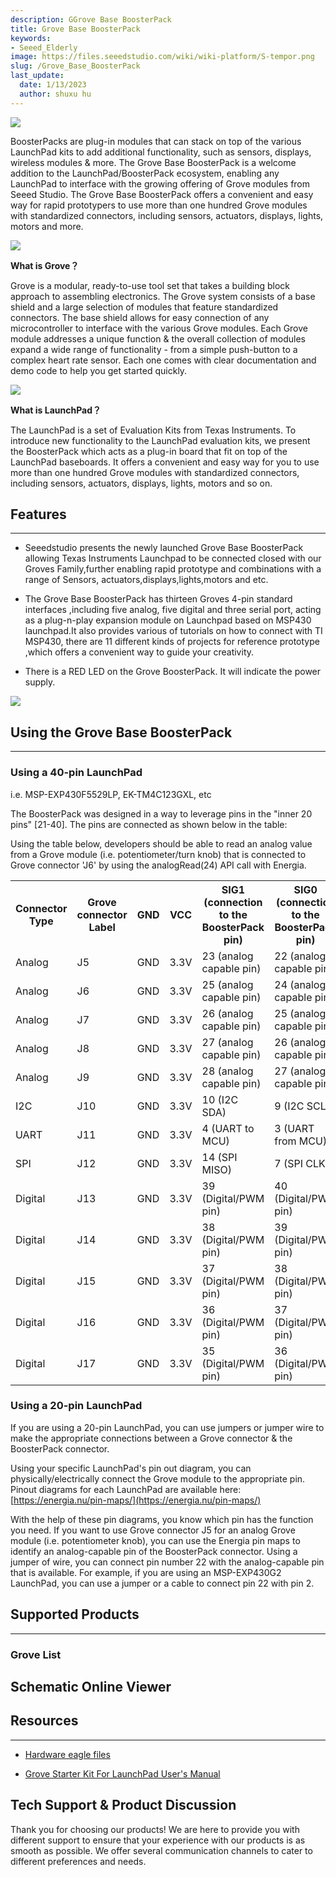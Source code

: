 ```yaml
---
description: GGrove Base BoosterPack
title: Grove Base BoosterPack
keywords:
- Seeed_Elderly
image: https://files.seeedstudio.com/wiki/wiki-platform/S-tempor.png
slug: /Grove_Base_BoosterPack
last_update:
  date: 1/13/2023
  author: shuxu hu
---
```

![](https://files.seeedstudio.com/wiki/Grove_Base_BoosterPack/img/110020004%205.jpg)

BoosterPacks are plug-in modules that can stack on top of the various LaunchPad kits to add additional functionality, such as sensors, displays, wireless modules &amp; more. The Grove Base BoosterPack is a welcome addition to the LaunchPad/BoosterPack ecosystem, enabling any LaunchPad to interface with the growing offering of Grove modules from Seeed Studio. The Grove Base BoosterPack offers a convenient and easy way for rapid prototypers to use more than one hundred Grove modules with standardized connectors, including sensors, actuators, displays, lights, motors and more.

![](https://files.seeedstudio.com/wiki/Grove_Base_BoosterPack/img/Grove_Web_idea.jpg)

**What is Grove？**

Grove is a modular, ready-to-use tool set that takes a building block approach to assembling electronics. The Grove system consists of a base shield and a large selection of modules that feature standardized connectors. The base shield allows for easy connection of any microcontroller to interface with the various Grove modules. Each Grove module addresses a unique function &amp; the overall collection of modules expand a wide range of functionality - from a simple push-button to a complex heart rate sensor. Each one comes with clear documentation and demo code to help you get started quickly.

![](https://files.seeedstudio.com/wiki/Grove_Base_BoosterPack/img/IMG_GROVE.JPG)

**What is LaunchPad？**

The LaunchPad is a set of Evaluation Kits from Texas Instruments. To introduce new functionality to the LaunchPad evaluation kits, we present the BoosterPack which acts as a plug-in board that fit on top of the LaunchPad baseboards. It offers a convenient and easy way for you to use more than one hundred Grove modules with standardized connectors, including sensors, actuators, displays, lights, motors and so on.

## Features

---
- Seeedstudio presents the newly launched Grove Base BoosterPack allowing Texas Instruments Launchpad to be connected closed with our Groves Family,further enabling rapid prototype and combinations with a range of Sensors, actuators,displays,lights,motors and etc.

- The Grove Base BoosterPack has thirteen Groves 4-pin standard interfaces ,including five analog, five digital and three serial port, acting as a plug-n-play expansion module on Launchpad based on MSP430 launchpad.It also provides various of tutorials on how to connect with TI MSP430, there are 11 different kinds of projects for reference prototype ,which offers a convenient way to guide your creativity.

- There is a RED LED on the Grove BoosterPack. It will indicate the power supply.

![](https://files.seeedstudio.com/wiki/Grove_Base_BoosterPack/img/BoosterpackpinMapping.jpg)

## Using the Grove Base BoosterPack

---

### Using a 40-pin LaunchPad

i.e. MSP-EXP430F5529LP, EK-TM4C123GXL, etc

The BoosterPack was designed in a way to leverage pins in the "inner 20 pins" [21-40]. The pins are connected as shown below in the table:

Using the table below, developers should be able to read an analog value from a Grove module (i.e. potentiometer/turn knob) that is connected to Grove connector 'J6' by using the analogRead(24) API call with Energia.

<table>
<tr>
<th>Connector Type</th>
<th>Grove connector Label</th>
<th>GND</th>
<th>VCC</th>
<th>SIG1 (connection to the BoosterPack pin)</th>
<th>SIG0 (connection to the BoosterPack pin)</th>
</tr>
<tr>
<td>Analog</td>
<td>J5</td>
<td>GND</td>
<td>3.3V</td>
<td>23 (analog capable pin)</td>
<td>22 (analog capable pin)</td>
</tr>
<tr>
<td>Analog</td>
<td>J6</td>
<td>GND</td>
<td>3.3V</td>
<td>25 (analog capable pin)</td>
<td>24 (analog capable pin)</td>
</tr>
<tr>
<td>Analog</td>
<td>J7</td>
<td>GND</td>
<td>3.3V</td>
<td>26 (analog capable pin)</td>
<td>25 (analog capable pin)</td>
</tr>
<tr>
<td>Analog</td>
<td>J8</td>
<td>GND</td>
<td>3.3V</td>
<td>27 (analog capable pin)</td>
<td>26 (analog capable pin)</td>
</tr>
<tr>
<td>Analog</td>
<td>J9</td>
<td>GND</td>
<td>3.3V</td>
<td>28 (analog capable pin)</td>
<td>27 (analog capable pin)</td>
</tr>
<tr>
<td>I2C</td>
<td>J10</td>
<td>GND</td>
<td>3.3V</td>
<td>10 (I2C SDA)</td>
<td>9 (I2C SCL)</td>
</tr>
<tr>
<td>UART</td>
<td>J11</td>
<td>GND</td>
<td>3.3V</td>
<td>4 (UART to MCU)</td>
<td>3 (UART from MCU)</td>
</tr>
<tr>
<td>SPI</td>
<td>J12</td>
<td>GND</td>
<td>3.3V</td>
<td>14 (SPI MISO)</td>
<td>7 (SPI CLK)</td>
</tr>
<tr>
<td>Digital</td>
<td>J13</td>
<td>GND</td>
<td>3.3V</td>
<td>39 (Digital/PWM pin)</td>
<td>40 (Digital/PWM pin)</td>
</tr>
<tr>
<td>Digital</td>
<td>J14</td>
<td>GND</td>
<td>3.3V</td>
<td>38 (Digital/PWM pin)</td>
<td>39 (Digital/PWM pin)</td>
</tr>
<tr>
<td>Digital</td>
<td>J15</td>
<td>GND</td>
<td>3.3V</td>
<td>37 (Digital/PWM pin)</td>
<td>38 (Digital/PWM pin)</td>
</tr>
<tr>
<td>Digital</td>
<td>J16</td>
<td>GND</td>
<td>3.3V</td>
<td>36 (Digital/PWM pin)</td>
<td>37 (Digital/PWM pin)</td>
</tr>
<tr>
<td>Digital</td>
<td>J17</td>
<td>GND</td>
<td>3.3V</td>
<td>35 (Digital/PWM pin)</td>
<td>36 (Digital/PWM pin)</td>
</tr>
</table>

### Using a 20-pin LaunchPad

If you are using a 20-pin LaunchPad, you can use jumpers or jumper wire to make the appropriate connections between a Grove connector &amp; the BoosterPack connector.

Using your specific LaunchPad's pin out diagram, you can physically/electrically connect the Grove module to the appropriate pin. Pinout diagrams for each LaunchPad are available here:
[https://energia.nu/pin-maps/](https://energia.nu/pin-maps/)

With the help of these pin diagrams, you know which pin has the function you need. If you want to use Grove connector J5 for an analog Grove module (i.e. potentiometer knob), you can use the Energia pin maps to identify an analog-capable pin of the BoosterPack connector. Using a jumper of wire, you can connect pin number 22 with the analog-capable pin that is available. For example, if you are using an MSP-EXP430G2 LaunchPad, you can use a jumper or a cable to connect pin 22 with pin 2.

## Supported Products

---

### Grove List

<!-- *   [1. Buzzer](/Grove-Buzzer#With_TI_LaunchPad)

*   [2. Relay](/Grove-Relay#With_TI_LaunchPad)

*   [3. 4-Digital Display ](/Grove-4-Digit_Display#With_TI_LaunchPad)

*   [4. Rotary Angle Sensor ](/Grove-Rotary_Angle_Sensor#With_TI_LaunchPad)

*   [5. Light Sensor](/Grove-Light_Sensor#With_TI_LaunchPad)

*   [6. Sound Sensor ](/Grove-Sound_Sensor#With_TI_LaunchPad)

*   [7. PIR Motion Sensor ](/Grove-PIR_Motion_Sensor#With_TI_LaunchPad)

*   [8. Moisture Sensor](/Grove-Moisture_Sensor#With_TI_LaunchPad)

*   [9. Ultrasonic Ranger Sensor](/Grove-Ultrasonic_Ranger#With_TI_LaunchPad)

*   [10. Temperature Humidity Sensor ](/Grove-TemperatureAndHumidity_Sensor) -->

## Schematic Online Viewer

<div className="altium-ecad-viewer" data-project-src="https://files.seeedstudio.com/wiki/Grove_Base_BoosterPack/res/Grove_Base_BoosterPack_v1.0.zip" style={{borderRadius: '0px 0px 4px 4px', height: 500, borderStyle: 'solid', borderWidth: 1, borderColor: 'rgb(241, 241, 241)', overflow: 'hidden', maxWidth: 1280, maxHeight: 700, boxSizing: 'border-box'}}>
</div>

## Resources

---

- [Hardware eagle files](https://files.seeedstudio.com/wiki/Grove_Base_BoosterPack/res/Grove_Base_BoosterPack_v1.0.zip)

- [Grove Starter Kit For LaunchPad User's Manual](https://files.seeedstudio.com/wiki/Grove_Base_BoosterPack/res/Grove%20Starter%20Kit%20Manual.pdf)

## Tech Support & Product Discussion

Thank you for choosing our products! We are here to provide you with different support to ensure that your experience with our products is as smooth as possible. We offer several communication channels to cater to different preferences and needs.

<div class="button_tech_support_container">
<a href="https://forum.seeedstudio.com/" class="button_forum"></a>
<a href="https://www.seeedstudio.com/contacts" class="button_email"></a>
</div>

<div class="button_tech_support_container">
<a href="https://discord.gg/eWkprNDMU7" class="button_discord"></a>
<a href="https://github.com/Seeed-Studio/wiki-documents/discussions/69" class="button_discussion"></a>
</div>
